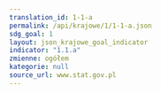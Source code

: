 ```yaml
---
translation_id: 1-1-a
permalink: /api/krajowe/1/1-1-a.json
sdg_goal: 1
layout: json_krajowe_goal_indicator
indicator: "1.1.a"
zmienne: ogółem
kategorie: null
source_url: www.stat.gov.pl
---
```

